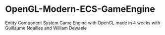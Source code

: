 # OpenGL-Modern-ECS-GameEngine
Entity Component System Game Engine with OpenGL made in 4 weeks with Guillaume Noailles and William Dewaele
